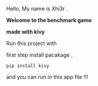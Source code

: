 Hello, My name is Xhi3r .

**Welcome to the benchmark game**

**made with kivy**

Run this project with

first step install pacakage .

```
pip install kivy
```

and you can run in this app file !!!

